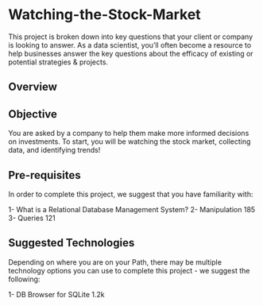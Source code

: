 # Watching-the-Stock-Market

This project is broken down into key questions that your client or company is looking to answer. As a data scientist, you’ll often become a resource to help businesses answer the key questions about the efficacy of existing or potential strategies & projects.

## Overview
## Objective
You are asked by a company to help them make more informed decisions on investments. To start, you will be watching the stock market, collecting data, and identifying trends!

## Pre-requisites
In order to complete this project, we suggest that you have familiarity with:

1- What is a Relational Database Management System? 
2- Manipulation 185
3- Queries 121
## Suggested Technologies

Depending on where you are on your Path, there may be multiple technology options you can use to complete this project - we suggest the following:

1- DB Browser for SQLite 1.2k
